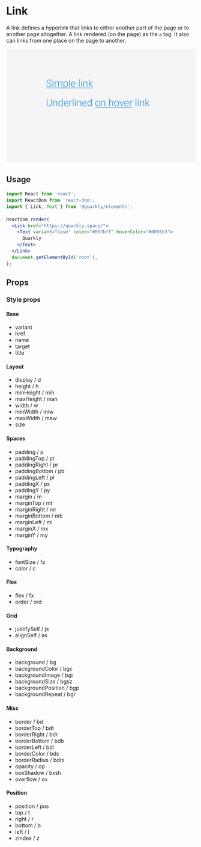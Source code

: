 # Link

A link defines a hyperlink that links to either another part of the page or to another page altogether. A link rendered (on the page) as the `a` tag. It also can links from one place on the page to another.

<img alt="link" src="src/link.png" width="800px">

## Usage

```jsx
import React from 'react';
import ReactDom from 'react-dom';
import { Link, Text } from '@quarkly/elements';

ReactDom.render(
  <Link href="https://quarkly.space/">
    <Text variant="base" color="#007bff" hoverColor="#0056b3">
      Quarkly
    </Text>
  </Link>
  document.getElementById('root'),
);
```

## Props

### Style props

#### Base

- variant
- href
- name
- target
- title

#### Layout

- display / d
- height / h
- minHeight / mih
- maxHeight / mah
- width / w
- minWidth / miw
- maxWidth / maw
- size

#### Spaces

- padding / p
- paddingTop / pt
- paddingRight / pr
- paddingBottom / pb
- paddingLeft / pl
- paddingX / px
- paddingY / py
- margin / m
- marginTop / mt
- marginRight / mr
- marginBottom / mb
- marginLeft / ml
- marginX / mx
- marginY / my

#### Typography

- fontSize / fz
- color / c

#### Flex

- flex / fx
- order / ord

#### Grid

- justifySelf / js
- alignSelf / as

#### Background

- background / bg
- backgroundColor / bgc
- backgroundImage / bgi
- backgroundSize / bgsz
- backgroundPosition / bgp
- backgroundRepeat / bgr

#### Misc

- border / bd
- borderTop / bdt
- borderRight / bdr
- borderBottom / bdb
- borderLeft / bdl
- borderColor / bdc
- borderRadius / bdrs
- opacity / op
- boxShadow / bxsh
- overflow / ov

#### Position

- position / pos
- top / t
- right / r
- bottom / b
- left / l
- zIndex / z
